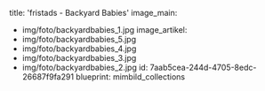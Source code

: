 title: 'fristads - Backyard Babies'
image_main:
  - img/foto/backyardbabies_1.jpg
image_artikel:
  - img/foto/backyardbabies_5.jpg
  - img/foto/backyardbabies_4.jpg
  - img/foto/backyardbabies_3.jpg
  - img/foto/backyardbabies_2.jpg
id: 7aab5cea-244d-4705-8edc-26687f9fa291
blueprint: mimbild_collections
